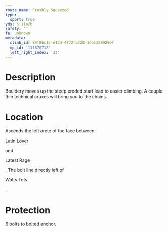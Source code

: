 ```yaml
---
route_name: Freshly Squeezed
type:
  sport: true
yds: 5.11a/b
safety: ''
fa: unknown
metadata:
  climb_id: 89f8bc1c-e12d-4872-b228-1ebc258920ef
  mp_id: '111670718'
  left_right_index: '33'
---
```

# Description
Bouldery moves up the steep eroded start lead to easier climbing.  A couple thin technical cruxes will bring you to the chains.

# Location
Ascends the left arete of the face between

Latin Lover

and

Latest Rage

.  The bolt line directly left of

Watts Tots

.

# Protection
6 bolts to bolted anchor.
